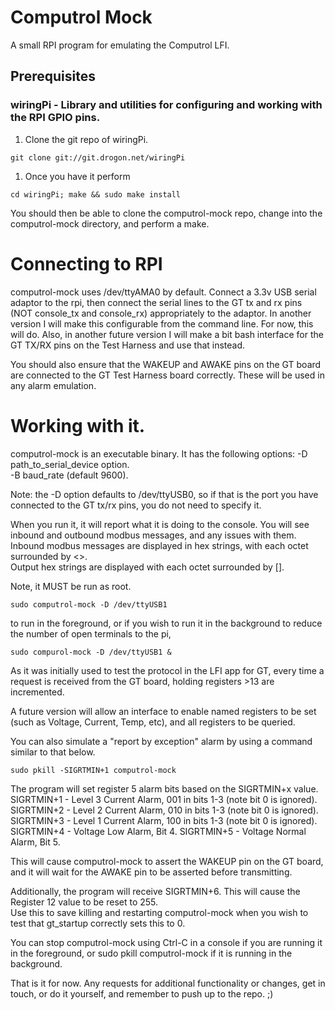 # Computrol Mock

A small RPI program for emulating the Computrol LFI.
## Prerequisites
### wiringPi - Library and utilities for configuring and working with the RPI GPIO pins.
1. Clone the git repo of wiringPi.

```
git clone git://git.drogon.net/wiringPi
```

1. Once you have it perform 

```
cd wiringPi; make && sudo make install
```

You should then be able to clone the computrol-mock repo, change into the computrol-mock directory, and perform a make.

# Connecting to RPI

computrol-mock uses /dev/ttyAMA0 by default.  Connect a 3.3v USB serial adaptor to the rpi, then connect the serial lines to the GT tx and rx pins (NOT console_tx and console_rx) appropriately to the adaptor.  In another version I will make this configurable from the command line.  For now, this will do.
Also, in another future version I will make a bit bash interface for the GT TX/RX pins on the Test Harness and use that instead.

You should also ensure that the WAKEUP and AWAKE pins on the GT board are connected to the GT Test Harness board correctly.  These will be used in any alarm emulation.

# Working with it.

computrol-mock is an executable binary.
It has the following options:
-D path_to_serial_device option.  
-B baud_rate (default 9600).

Note: the -D option defaults to /dev/ttyUSB0, so if that is the port you have connected to the GT tx/rx pins, you do not need to specify it.

When you run it, it will report what it is doing to the console.
You will see inbound and outbound modbus messages, and any issues with them.  
Inbound modbus messages are displayed in hex strings, with each octet surrounded by <>.  
Output hex strings are displayed with each octet surrounded by [].

Note, it MUST be run as root.

```
sudo computrol-mock -D /dev/ttyUSB1
```

to run in the foreground, or if you wish to run it in the background to reduce the number of open terminals to the pi,  

```
sudo compurol-mock -D /dev/ttyUSB1 &
```


As it was initially used to test the protocol in the LFI app for GT, every time a request is received from the GT board, holding registers >13 are incremented.

A future version will allow an interface to enable named registers to be set (such as Voltage, Current, Temp, etc), and all registers to be queried.

You can also simulate a "report by exception" alarm by using a command similar to that below.

```
sudo pkill -SIGRTMIN+1 computrol-mock
```

The program will set register 5 alarm bits based on the SIGRTMIN+x value.
SIGRTMIN+1 - Level 3 Current Alarm, 001 in bits 1-3 (note bit 0 is ignored).
SIGRTMIN+2 - Level 2 Current Alarm, 010 in bits 1-3 (note bit 0 is ignored).
SIGRTMIN+3 - Level 1 Current Alarm, 100 in bits 1-3 (note bit 0 is ignored).
SIGRTMIN+4 - Voltage Low Alarm, Bit 4.
SIGRTMIN+5 - Voltage Normal Alarm, Bit 5.

This will cause computrol-mock to assert the WAKEUP pin on the GT board, and it will wait for the AWAKE pin to be asserted before transmitting.

Additionally, the program will receive SIGRTMIN+6.  This will cause the Register 12 value to be reset to 255.  
Use this to save killing and restarting computrol-mock when you wish to test that gt_startup correctly sets this to 0.

You can stop computrol-mock using Ctrl-C in a console if you are running it in the foreground, or sudo pkill computrol-mock if it is running in the background.

That is it for now.  Any requests for additional functionality or changes, get in touch, or do it yourself, and remember to push up to the repo. ;)

